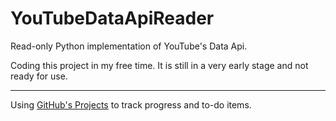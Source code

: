 # YouTubeDataApiReader

Read-only Python implementation of YouTube's Data Api.

Coding this project in my free time. It is still in a very early stage and not ready for use.

---

Using [GitHub's Projects](https://github.com/xpenalosa/YouTubeDataApiReader/projects/1) to track progress and to-do items.
 
